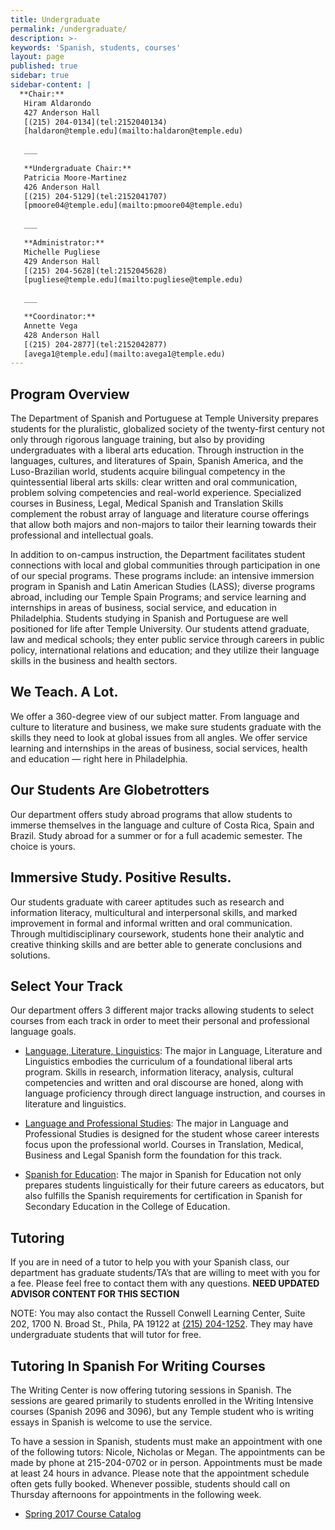 ```yaml
---
title: Undergraduate
permalink: /undergraduate/
description: >-
keywords: 'Spanish, students, courses'
layout: page
published: true
sidebar: true
sidebar-content: |
  **Chair:**  
   Hiram Aldarondo  
   427 Anderson Hall  
   [(215) 204-0134](tel:2152040134)  
   [haldaron@temple.edu](mailto:haldaron@temple.edu)  
   
   ___
   
   **Undergraduate Chair:**  
   Patricia Moore-Martinez  
   426 Anderson Hall  
   [(215) 204-5129](tel:2152041707)  
   [pmoore04@temple.edu](mailto:pmoore04@temple.edu)  
   
   ___
   
   **Administrator:**  
   Michelle Pugliese  
   429 Anderson Hall   
   [(215) 204-5628](tel:2152045628)  
   [pugliese@temple.edu](mailto:pugliese@temple.edu)  
   
   ___

   **Coordinator:**  
   Annette Vega  
   428 Anderson Hall    
   [(215) 204-2877](tel:2152042877)   
   [avega1@temple.edu](mailto:avega1@temple.edu)
---
```

## Program Overview
The Department of Spanish and Portuguese at Temple University prepares students for the pluralistic, globalized society of the twenty-first century not only through rigorous language training, but also by providing undergraduates with a liberal arts education. Through instruction in the languages, cultures, and literatures of Spain, Spanish America, and the Luso-Brazilian world, students acquire bilingual competency in the quintessential liberal arts skills: clear written and oral communication, problem solving competencies and real-world experience. Specialized courses in Business, Legal, Medical Spanish and Translation Skills complement the robust array of language and literature course offerings that allow both majors and non-majors to tailor their learning towards their professional and intellectual goals.  

In addition to on-campus instruction, the Department facilitates student connections with local and global communities through participation in one of our special programs. These programs include: an intensive immersion program in Spanish and Latin American Studies (LASS); diverse programs abroad, including our Temple Spain Programs; and service learning and internships in areas of business, social service, and education in Philadelphia. Students studying in Spanish and Portuguese are well positioned for life after Temple University. Our students attend graduate, law and medical schools; they enter public service through careers in public policy, international relations and education; and they utilize their language skills in the business and health sectors.

## We Teach. A Lot.
We offer a 360-degree view of our subject matter. From language and culture to literature and business, we make sure students graduate with the skills they need to look at global issues from all angles. We offer service learning and internships in the areas of business, social services, health and education — right here in Philadelphia.

## Our Students Are Globetrotters
Our department offers study abroad programs that allow students to immerse themselves in the language and culture of Costa Rica, Spain and Brazil. Study abroad for a summer or for a full academic semester. The choice is yours.

## Immersive Study. Positive Results.
Our students graduate with career aptitudes such as research and information literacy, multicultural and interpersonal skills, and marked improvement in formal and informal written and oral communication. Through multidisciplinary coursework, students hone their analytic and creative thinking skills and are better able to generate conclusions and solutions.

## Select Your Track
Our department offers 3 different major tracks allowing students to select courses from each track in order to meet their personal and professional language goals.

- [Language, Literature, Linguistics](http://bulletin.temple.edu/undergraduate/liberal-arts/spanish-portuguese/ba-spanish-language-literature-linguistics-option/#requirementstext): The major in Language, Literature and Linguistics embodies the curriculum of a foundational liberal arts program. Skills in research, information literacy, analysis, cultural competencies and written and oral discourse are honed, along with language proficiency through direct language instruction, and courses in literature and linguistics.

- [Language and Professional Studies](http://bulletin.temple.edu/undergraduate/liberal-arts/spanish-portuguese/ba-spanish-language-professional-studies-option/#requirementstext): The major in Language and Professional Studies is designed for the student whose career interests focus upon the professional world.  Courses in Translation, Medical, Business and Legal Spanish form the foundation for this track.

- [Spanish for Education](http://bulletin.temple.edu/undergraduate/liberal-arts/spanish-portuguese/ba-spanish-education-option/#requirementstext): The major in Spanish for Education not only prepares students linguistically for their future careers as educators, but also fulfills the Spanish requirements for certification in Spanish for Secondary Education in the College of Education.

## Tutoring
If you are in need of a tutor to help you with your Spanish class, our department has graduate students/TA’s that are willing to meet with you for a fee. Please feel free to contact them with any questions.
**NEED UPDATED ADVISOR CONTENT FOR THIS SECTION**

NOTE: You may also contact the Russell Conwell Learning Center, Suite 202, 1700 N. Broad St., Phila, PA 19122 at [(215) 204-1252](tel:2152041252). They may have undergraduate students that will tutor for free.

## Tutoring In Spanish For Writing Courses
The Writing Center is now offering tutoring sessions in Spanish. The sessions are geared primarily to students enrolled in the Writing Intensive courses (Spanish 2096 and 3096), but any Temple student who is writing essays in Spanish is welcome to use the service.

To have a session in Spanish, students must make an appointment with one of the following tutors: Nicole, Nicholas or Megan. The appointments can be made by phone at 215-204-0702 or in person. Appointments must be made at least 24 hours in advance. Please note that the appointment schedule often gets fully booked. Whenever possible, students should call on Thursday afternoons for appointments in the following week.

- [Spring 2017 Course Catalog](https://liberalarts.temple.edu/sites/liberalarts/files/Spanish-and-Portuguese-Course-Catalog-Fall-2016.pdf)
